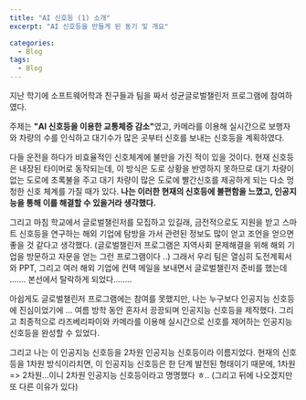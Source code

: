 ```yaml
---
title: "AI 신호등 (1) 소개"
excerpt: "AI 신호등을 만들게 된 동기 및 개요"

categories:
  - Blog
tags:
  - Blog
---
```


지난 학기에 소프트웨어학과 친구들과 팀을 짜서 성균글로벌챌린저 프로그램에 참여하였다.
​

주제는 <b>"AI 신호등을 이용한 교통체증 감소"</b>였고,
카메라를 이용해 실시간으로 보행자와 차량의 수를 인식하고 대기수가 많은 곳부터 신호를 보내는 신호등을 계획하였다.​

다들 운전을 하다가 비효율적인 신호체계에 불만을 가진 적이 있을 것이다. 현재 신호등은 내장된 타이머로 동작되는데, 이 방식은 도로 상황을 반영하지 못하므로 대기 차량이 없는 도로에 초록불을 주고 대기 차량이 많은 도로에 빨간신호를 제공하게 되는 다소 멍청한 신호 체계를 가질 때가 있다.
​
<b>나는 이러한 현재의 신호등에 불편함을 느꼈고, 인공지능을 통해 이를 해결할 수 있을거라 생각했다.</b>

그리고 마침 학교에서 글로벌챌린저를 모집하고 있길래, 금전적으로도 지원을 받고 스마트 신호등을 연구하는 해외 기업에 탐방을 가서 관련된 정보도 많이 얻고 조언을 얻으면 좋을 것 같다고 생각했다. (글로벌챌린저 프로그램은 지역사회 문제해결을 위해 해외 기업을 방문하고 자문을 얻는 그런 프로그램이다 ..)​
그래서 우리 팀은 열심히 도전계획서와 PPT, 그리고 여러 해외 기업에 컨택 메일을 보내면서 글로벌챌린저 준비를 했는데 ....... 본선에서 탈락하게 되었다........

아쉽게도 글로벌챌린저 프로그램에는 참여를 못했지만, 나는 누구보다 인공지능 신호등에 진심이었기에 ... 여름 방학 동안 혼자서 끙끙되며 인공지능 신호등을 제작했다. 그리고 최종적으로 라즈베리파이와 카메라를 이용해 실시간으로 신호를 제어하는 인공지능 신호등을 완성할 수 있었다.

그리고 나는 이 인공지능 신호등을 2차원 인공지능 신호등이라 이름지었다. 현재의 신호등을 1차원 방식이라치면, 이 인공지능 신호등은 한 단계 발전된 형태이기 때문에, 1차원 => 2차원...이니 2차원 인공지능 신호등이라고 명명했다 ㅎ.. (그리고 뒤에 나오겠지만 또 다른 이유가 있다)

